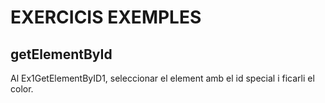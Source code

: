 # EXERCICIS EXEMPLES

## getElementById

Al Ex1GetElementByID1, seleccionar el element amb el id special i ficarli el color.
